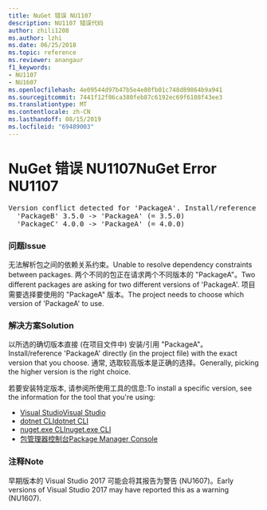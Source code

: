 ```yaml
---
title: NuGet 错误 NU1107
description: NU1107 错误代码
author: zhili1208
ms.author: lzhi
ms.date: 06/25/2018
ms.topic: reference
ms.reviewer: anangaur
f1_keywords:
- NU1107
- NU1607
ms.openlocfilehash: 4e09544d97b47b5e4e80fb01c748d89864b9a941
ms.sourcegitcommit: 7441f12f06ca380feb87c6192ec69f6108f43ee3
ms.translationtype: MT
ms.contentlocale: zh-CN
ms.lasthandoff: 08/15/2019
ms.locfileid: "69489003"
---
```

# <a name="nuget-error-nu1107"></a><span data-ttu-id="b249d-103">NuGet 错误 NU1107</span><span class="sxs-lookup"><span data-stu-id="b249d-103">NuGet Error NU1107</span></span>

<pre>Version conflict detected for 'PackageA'. Install/reference 'PackageA' v4.0.0 directly to resolve this issue.<br/>  'PackageB' 3.5.0 -> 'PackageA' (= 3.5.0)<br/>  'PackageC' 4.0.0 -> 'PackageA' (= 4.0.0)</pre>

### <a name="issue"></a><span data-ttu-id="b249d-104">问题</span><span class="sxs-lookup"><span data-stu-id="b249d-104">Issue</span></span>
<span data-ttu-id="b249d-105">无法解析包之间的依赖关系约束。</span><span class="sxs-lookup"><span data-stu-id="b249d-105">Unable to resolve dependency constraints between packages.</span></span> <span data-ttu-id="b249d-106">两个不同的包正在请求两个不同版本的 "PackageA"。</span><span class="sxs-lookup"><span data-stu-id="b249d-106">Two different packages are asking for two different versions of 'PackageA'.</span></span> <span data-ttu-id="b249d-107">项目需要选择要使用的 "PackageA" 版本。</span><span class="sxs-lookup"><span data-stu-id="b249d-107">The project needs to choose which version of 'PackageA' to use.</span></span>

### <a name="solution"></a><span data-ttu-id="b249d-108">解决方案</span><span class="sxs-lookup"><span data-stu-id="b249d-108">Solution</span></span>
<span data-ttu-id="b249d-109">以所选的确切版本直接 (在项目文件中) 安装/引用 "PackageA"。</span><span class="sxs-lookup"><span data-stu-id="b249d-109">Install/reference 'PackageA' directly (in the project file) with the exact version that you choose.</span></span>
<span data-ttu-id="b249d-110">通常, 选取较高版本是正确的选择。</span><span class="sxs-lookup"><span data-stu-id="b249d-110">Generally, picking the higher version is the right choice.</span></span>

<span data-ttu-id="b249d-111">若要安装特定版本, 请参阅所使用工具的信息:</span><span class="sxs-lookup"><span data-stu-id="b249d-111">To install a specific version, see the information for the tool that you're using:</span></span>

- [<span data-ttu-id="b249d-112">Visual Studio</span><span class="sxs-lookup"><span data-stu-id="b249d-112">Visual Studio</span></span>](../../consume-packages/install-use-packages-visual-studio.md#update-a-package)
- [<span data-ttu-id="b249d-113">dotnet CLI</span><span class="sxs-lookup"><span data-stu-id="b249d-113">dotnet CLI</span></span>](/dotnet/core/tools/dotnet-add-package)
- [<span data-ttu-id="b249d-114">nuget.exe CLI</span><span class="sxs-lookup"><span data-stu-id="b249d-114">nuget.exe CLI</span></span>](../../consume-packages/install-use-packages-nuget-cli.md#install-a-specific-version-of-a-package)
- [<span data-ttu-id="b249d-115">包管理器控制台</span><span class="sxs-lookup"><span data-stu-id="b249d-115">Package Manager Console</span></span>](../ps-reference/ps-ref-install-package.md)

### <a name="note"></a><span data-ttu-id="b249d-116">注释</span><span class="sxs-lookup"><span data-stu-id="b249d-116">Note</span></span>
<span data-ttu-id="b249d-117">早期版本的 Visual Studio 2017 可能会将其报告为警告 (NU1607)。</span><span class="sxs-lookup"><span data-stu-id="b249d-117">Early versions of Visual Studio 2017 may have reported this as a warning (NU1607).</span></span>
